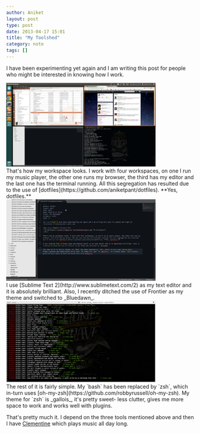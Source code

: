 ```yaml
---
author: Aniket
layout: post
type: post
date: 2013-04-17 15:01
title: "My Toolshed"
category: note
tags: []
---
```


I have been experimenting yet again and I am writing this post for people who might be interested in knowing how I work.

<div class="o-media">
  <div class="o-media__img">
    <a href="/images/my-toolshed/workspace.jpg" target="_blank" rel="nofollow">
      <img class="img--round" width="400px" src="/images/my-toolshed/workspace.jpg" title="My workspace" alt="My workspace" />
    </a>
  </div>
  <div class="o-media__body" markdown="1">
That's how my workspace looks. I work with four workspaces, on one I run my music player, the other one runs my browser, the third has my editor and the last one has the terminal running. All this segregation has resulted due to the use of [dotfiles](https://github.com/aniketpant/dotfiles). **Yes, dotfiles.**
  </div>
</div>

<div class="o-media">
  <div class="o-media__img">
    <a href="/images/my-toolshed/editor.jpg" target="_blank" rel="nofollow">
      <img class="img--round" width="400px" src="/images/my-toolshed/editor.jpg" title="The editor" alt="The editor" />
    </a>
  </div>
  <div class="o-media__body" markdown="1">
I use [Sublime Text 2](http://www.sublimetext.com/2) as my text editor and it is absolutely brilliant. Also, I recently ditched the use of Frontier as my theme and switched to _Bluedawn_.
  </div>
</div>

<div class="o-media">
  <div class="o-media__img">
    <a href="/images/my-toolshed/terminal.jpg" target="_blank" rel="nofollow">
      <img class="img--round" width="400px" src="/images/my-toolshed/terminal.jpg" title="Terminal" alt="Terminal" />
    </a>
  </div>
  <div class="o-media__body" markdown="1">
The rest of it is fairly simple. My `bash` has been replaced by `zsh`, which in-turn uses [oh-my-zsh](https://github.com/robbyrussell/oh-my-zsh). My theme for `zsh` is _gallois_, it's pretty sweet- less clutter, gives me more space to work and works well with plugins.
  </div>
</div>

That's pretty much it. I depend on the three tools mentioned above and then I have [Clementine](http://www.clementine-player.org/) which plays music all day long.
